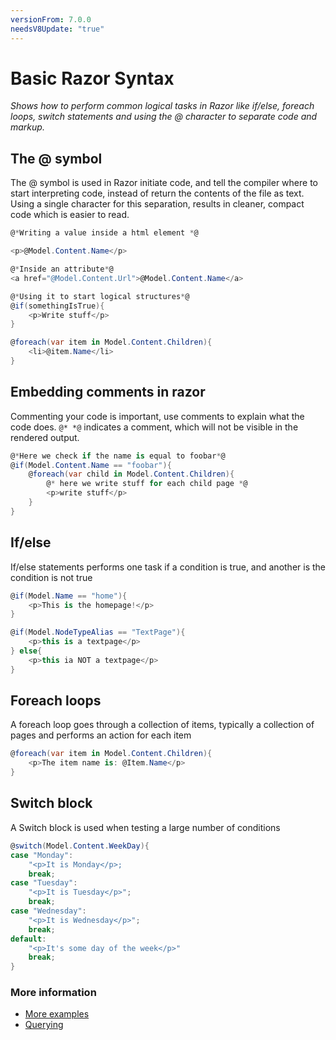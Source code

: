 ```yaml
---
versionFrom: 7.0.0
needsV8Update: "true"
---
```


# Basic Razor Syntax

_Shows how to perform common logical tasks in Razor like if/else, foreach loops, switch statements and using the @ character to separate code and markup._

## The @ symbol

The @ symbol is used in Razor initiate code, and tell the compiler where to start interpreting code, instead of return the contents of the file as text. Using a single character for this separation, results in cleaner, compact code which is easier to read.

```csharp
@*Writing a value inside a html element *@

<p>@Model.Content.Name</p>

@*Inside an attribute*@
<a href="@Model.Content.Url">@Model.Content.Name</a>

@*Using it to start logical structures*@
@if(somethingIsTrue){
    <p>Write stuff</p>
}

@foreach(var item in Model.Content.Children){
    <li>@item.Name</li>
}
```

## Embedding comments in razor
Commenting your code is important, use comments to explain what the code does. `@* *@` indicates a comment, which will not be visible in the rendered output.

```csharp
@*Here we check if the name is equal to foobar*@
@if(Model.Content.Name == "foobar"){
    @foreach(var child in Model.Content.Children){
        @* here we write stuff for each child page *@
        <p>write stuff</p>
    }
}
```

## If/else
If/else statements performs one task if a condition is true, and another is the condition is not true

```csharp
@if(Model.Name == "home"){
    <p>This is the homepage!</p>
}

@if(Model.NodeTypeAlias == "TextPage"){
    <p>this is a textpage</p>
} else{
    <p>this ia NOT a textpage</p>
}
```

## Foreach loops
A foreach loop goes through a collection of items, typically a collection of pages and performs an action for each item

```csharp
@foreach(var item in Model.Content.Children){
    <p>The item name is: @Item.Name</p>
}
```

## Switch block
A Switch block is used when testing a large number of conditions

```csharp
@switch(Model.Content.WeekDay){
case "Monday":
    "<p>It is Monday</p>;
    break;
case "Tuesday":
    "<p>It is Tuesday</p>";
    break;
case "Wednesday":
    "<p>It is Wednesday</p>";
    break;
default:
    "<p>It's some day of the week</p>"
    break;
}
```

### More information
- [More examples](../../../Reference/Templating/Mvc/examples)
- [Querying](../../../Reference/Querying)
